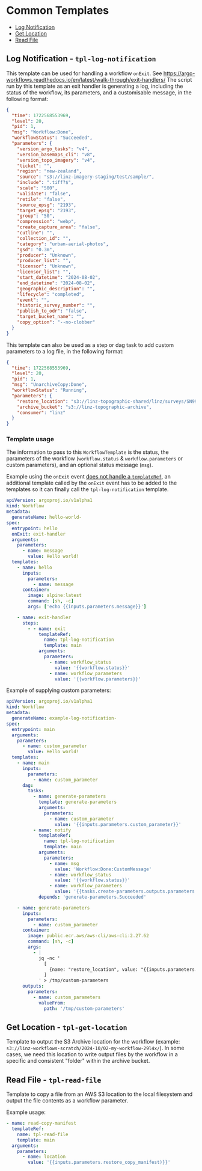 # Common Templates

- [Log Notification](##log-notification---tpl-log-notification)
- [Get Location](##get-location---tpl-get-location)
- [Read File](##read-file---tpl-read-file)

## Log Notification - `tpl-log-notification`

This template can be used for handling a workflow `onExit`.
See <https://argo-workflows.readthedocs.io/en/latest/walk-through/exit-handlers/>
The script run by this template as an exit handler is generating a log, including the status of the workflow, its parameters, and a customisable message, in the following format:

```json
{
  "time": 1722568553969,
  "level": 20,
  "pid": 1,
  "msg": "Workflow:Done",
  "workflowStatus": "Succeeded",
  "parameters": {
    "version_argo_tasks": "v4",
    "version_basemaps_cli": "v8",
    "version_topo_imagery": "v4",
    "ticket": "",
    "region": "new-zealand",
    "source": "s3://linz-imagery-staging/test/sample/",
    "include": ".tiff?$",
    "scale": "500",
    "validate": "false",
    "retile": "false",
    "source_epsg": "2193",
    "target_epsg": "2193",
    "group": "50",
    "compression": "webp",
    "create_capture_area": "false",
    "cutline": "",
    "collection_id": "",
    "category": "urban-aerial-photos",
    "gsd": "0.3m",
    "producer": "Unknown",
    "producer_list": "",
    "licensor": "Unknown",
    "licensor_list": "",
    "start_datetime": "2024-08-02",
    "end_datetime": "2024-08-02",
    "geographic_description": "",
    "lifecycle": "completed",
    "event": "",
    "historic_survey_number": "",
    "publish_to_odr": "false",
    "target_bucket_name": "",
    "copy_option": "--no-clobber"
  }
}
```

This template can also be used as a step or dag task to add custom parameters to a log file, in the following format:

```json
{
  "time": 1722568553969,
  "level": 20,
  "pid": 1,
  "msg": "UnarchiveCopy:Done",
  "workflowStatus": "Running",
  "parameters": {
    "restore_location": "s3://linz-topographic-shared/linz/surveys/SN9937/",
    "archive_bucket": "s3://linz-topographic-archive",
    "consumer": "linz"
  }
}
```

### Template usage

The information to pass to this `WorkflowTemplate` is the status, the parameters of the workflow (`workflow.status` & `workflow.parameters` or custom parameters), and an optional status message (`msg`).

Example using the `onExit` event [does not handle a `templateRef`](https://github.com/argoproj/argo-workflows/issues/3188),
an additional template called by the `onExit` event has to be added to the templates so it can finally call the `tpl-log-notification` template.

```yaml
apiVersion: argoproj.io/v1alpha1
kind: Workflow
metadata:
  generateName: hello-world-
spec:
  entrypoint: hello
  onExit: exit-handler
  arguments:
    parameters:
      - name: message
        value: Hello world!
  templates:
    - name: hello
      inputs:
        parameters:
          - name: message
      container:
        image: alpine:latest
        command: [sh, -c]
        args: ['echo {{inputs.parameters.message}}']

    - name: exit-handler
      steps:
        - - name: exit
            templateRef:
              name: tpl-log-notification
              template: main
            arguments:
              parameters:
                - name: workflow_status
                  value: '{{workflow.status}}'
                - name: workflow_parameters
                  value: '{{workflow.parameters}}'
```

Example of supplying custom parameters:

```yaml
apiVersion: argoproj.io/v1alpha1
kind: Workflow
metadata:
  generateName: example-log-notification-
spec:
  entrypoint: main
  arguments:
    parameters:
      - name: custom_parameter
        value: Hello world!
  templates:
    - name: main
      inputs:
        parameters:
          - name: custom_parameter
      dag:
        tasks:
          - name: generate-parameters
            template: generate-parameters
            arguments:
              parameters:
                - name: custom_parameter
                  value: '{{inputs.parameters.custom_parameter}}'
          - name: notify
            templateRef:
              name: tpl-log-notification
              template: main
            arguments:
              parameters:
                - name: msg
                  value: 'Workflow:Done:CustomMessage'
                - name: workflow_status
                  value: '{{workflow.status}}'
                - name: workflow_parameters
                  value: '{{tasks.create-parameters.outputs.parameters.custom_parameters}}'
            depends: 'generate-parameters.Succeeded'

    - name: generate-parameters
      inputs:
        parameters:
          - name: custom_parameter
      container:
        image: public.ecr.aws/aws-cli/aws-cli:2.27.62
        command: [sh, -c]
        args:
          - |
            jq -nc '
              [
                {name: "restore_location", value: "{{inputs.parameters.custom_parameter}}"}
              ]
            ' > /tmp/custom-parameters
      outputs:
        parameters:
          - name: custom_parameters
            valueFrom:
              path: '/tmp/custom-parameters'
```

## Get Location - `tpl-get-location`

Template to output the S3 Archive location for the workflow (example: `s3://linz-workflows-scratch/2024-10/02-my-workflow-29l4x/`).
In some cases, we need this location to write output files by the workflow in a specific and consistent "folder" within the archive bucket.

## Read File - `tpl-read-file`

Template to copy a file from an AWS S3 location to the local filesystem and output the file contents as a workflow parameter.

Example usage:

```yaml
- name: read-copy-manifest
  templateRef:
    name: tpl-read-file
    template: main
  arguments:
    parameters:
      - name: location
        value: '{{inputs.parameters.restore_copy_manifest)}}'
```
